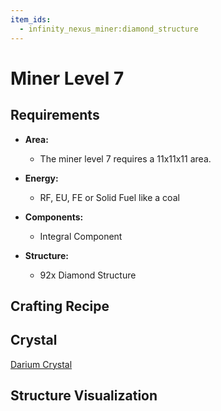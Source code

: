```yaml
---
item_ids:
  - infinity_nexus_miner:diamond_structure
---
```


# Miner Level 7

## Requirements

- **Area:**
  - The miner level 7 requires a 11x11x11 area.

- **Energy:**
  - RF, EU, FE or Solid Fuel like a coal

- **Components:**
  - <ItemImage id="infinity_nexus_core:integral_component" /> Integral Component

- **Structure:**
  - <ItemImage id="infinity_nexus_miner:diamond_structure" /> 92x Diamond Structure

## Crafting Recipe

<Recipe id="minecraft:structures/diamond_machine_casing" />

## Crystal
<ItemImage id="infinity_nexus_miner:darium_crystal" /> [Darium Crystal](crystals.md)

## Structure Visualization

<GameScene zoom="2">
  <ImportStructure src="structures/miner_level_7.nbt" />
</GameScene>
